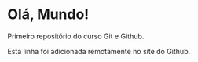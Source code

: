 # Olá, Mundo!

 Primeiro repositório do curso Git e Github.

 Esta linha foi adicionada remotamente no site do Github.
